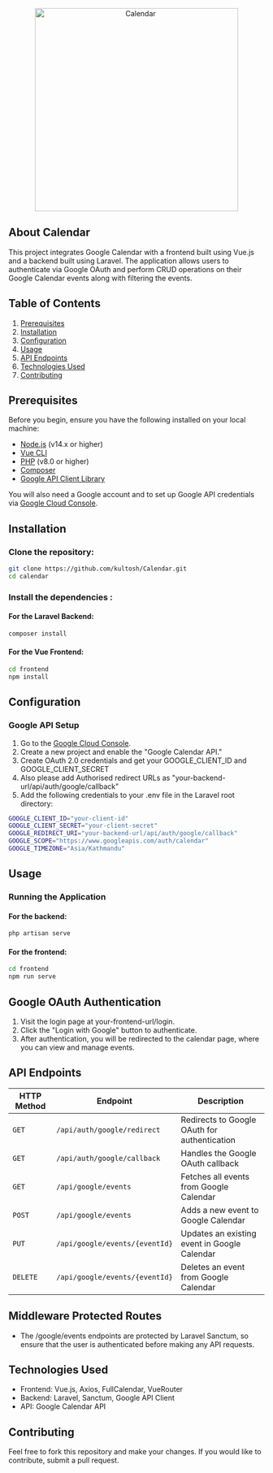 <p align="center"><a href="https://share.nmblc.cloud/355807c4" target="_blank"><img src="https://share.nmblc.cloud/355807c4" width="400" alt="Calendar"></a></p>

## About Calendar

This project integrates Google Calendar with a frontend built using Vue.js and a backend built using Laravel. The application allows users to authenticate via Google OAuth and perform CRUD operations on their Google Calendar events along with filtering the events.

## Table of Contents

1. [Prerequisites](#prerequisites)
2. [Installation](#installation)
3. [Configuration](#configuration)
4. [Usage](#usage)
5. [API Endpoints](#api-endpoints)
6. [Technologies Used](#technologies-used)
7. [Contributing](#contributing)

## Prerequisites

Before you begin, ensure you have the following installed on your local machine:

- [Node.js](https://nodejs.org/) (v14.x or higher)
- [Vue CLI](https://cli.vuejs.org/)
- [PHP](https://www.php.net/) (v8.0 or higher)
- [Composer](https://getcomposer.org/)
- [Google API Client Library](https://github.com/googleapis/google-api-php-client)
  
You will also need a Google account and to set up Google API credentials via [Google Cloud Console](https://console.cloud.google.com/).

## Installation

### Clone the repository:

```bash
git clone https://github.com/kultosh/Calendar.git
cd calendar
```

### Install the dependencies :

#### For the Laravel Backend:

```bash
composer install
```
#### For the Vue Frontend:
```bash
cd frontend
npm install
```

## Configuration

### Google API Setup
1. Go to the [Google Cloud Console](https://console.cloud.google.com/).
2. Create a new project and enable the "Google Calendar API."
3. Create OAuth 2.0 credentials and get your GOOGLE_CLIENT_ID and GOOGLE_CLIENT_SECRET
4. Also please add Authorised redirect URLs as "your-backend-url/api/auth/google/callback"
5. Add the following credentials to your .env file in the Laravel root directory:
```bash
GOOGLE_CLIENT_ID="your-client-id"
GOOGLE_CLIENT_SECRET="your-client-secret"
GOOGLE_REDIRECT_URI="your-backend-url/api/auth/google/callback"
GOOGLE_SCOPE="https://www.googleapis.com/auth/calendar"
GOOGLE_TIMEZONE="Asia/Kathmandu"
```

## Usage

### Running the Application

#### For the backend:
```bash
php artisan serve
```

#### For the frontend:
```bash
cd frontend
npm run serve
```

## Google OAuth Authentication

1. Visit the login page at your-frontend-url/login.
2. Click the "Login with Google" button to authenticate.
3. After authentication, you will be redirected to the calendar page, where you can view and manage events.


## API Endpoints

| HTTP Method | Endpoint                         | Description                                 |
|-------------|----------------------------------|---------------------------------------------|
| `GET`       | `/api/auth/google/redirect`      | Redirects to Google OAuth for authentication|
| `GET`       | `/api/auth/google/callback`      | Handles the Google OAuth callback           |
| `GET`       | `/api/google/events`             | Fetches all events from Google Calendar     |
| `POST`      | `/api/google/events`             | Adds a new event to Google Calendar         |
| `PUT`       | `/api/google/events/{eventId}`   | Updates an existing event in Google Calendar|
| `DELETE`    | `/api/google/events/{eventId}`   | Deletes an event from Google Calendar       |


## Middleware Protected Routes
- The /google/events endpoints are protected by Laravel Sanctum, so ensure that the user is authenticated before making any API requests.


## Technologies Used
- Frontend: Vue.js, Axios, FullCalendar, VueRouter
- Backend: Laravel, Sanctum, Google API Client
- API: Google Calendar API


## Contributing
Feel free to fork this repository and make your changes. If you would like to contribute, submit a pull request.
